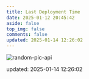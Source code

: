 ```yaml
---
title: Last Deployment Time
date: 2025-01-12 20:45:42
aside: false
top_img: false
comments: false
updated: 2025-01-14 12:26:02
---
```


![random-pic-api](https://cover.dong4j.ink:1024)

updated: 2025-01-14 12:26:02